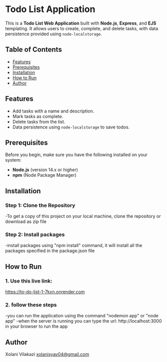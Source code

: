 # Todo List Application

This is a **Todo List Web Application** built with **Node.js**, **Express**, and **EJS** templating. It allows users to create, complete, and delete tasks, with data persistence provided using `node-localstorage`.

## Table of Contents
- [Features](#features)
- [Prerequisites](#prerequisites)
- [Installation](#installation)
- [How to Run](#how-to-run)
- [Author](#author)

## Features
- Add tasks with a name and description.
- Mark tasks as complete.
- Delete tasks from the list.
- Data persistence using `node-localstorage` to save todos.

## Prerequisites
Before you begin, make sure you have the following installed on your system:
- **Node.js** (version 14.x or higher)
- **npm** (Node Package Manager)

## Installation

### Step 1: Clone the Repository
-To get a copy of this project on your local machine, clone the repository or download as zip file
### Step 2: Install packages
-install packages using "npm install" command, it will install all the packages specified in the package.json file

## How to Run
### 1. Use this live link:
https://to-do-list-1-7kxn.onrender.com

### 2. follow these steps
-you can run the application using the command "nodemon app" or "node app"
-when the server is running you can type the url: http://localhost:3000 in your browser to run the app

## Author
Xolani Vilakazi
xolanisyav04@gmail.com
